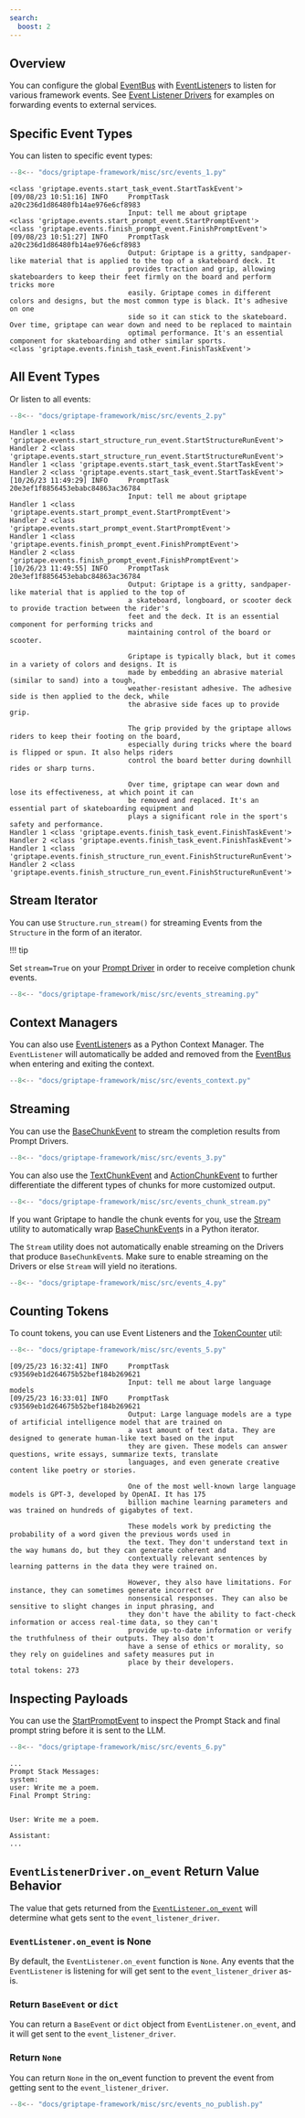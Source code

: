 ```yaml
---
search:
  boost: 2
---
```


## Overview

You can configure the global [EventBus](../../reference/griptape/events/event_bus.md) with [EventListener](../../reference/griptape/events/event_listener.md)s to listen for various framework events.
See [Event Listener Drivers](../drivers/event-listener-drivers.md) for examples on forwarding events to external services.

## Specific Event Types

You can listen to specific event types:

```python
--8<-- "docs/griptape-framework/misc/src/events_1.py"
```

```
<class 'griptape.events.start_task_event.StartTaskEvent'>
[09/08/23 10:51:16] INFO     PromptTask a20c236d1d86480fb14ae976e6cf8983
                             Input: tell me about griptape
<class 'griptape.events.start_prompt_event.StartPromptEvent'>
<class 'griptape.events.finish_prompt_event.FinishPromptEvent'>
[09/08/23 10:51:27] INFO     PromptTask a20c236d1d86480fb14ae976e6cf8983
                             Output: Griptape is a gritty, sandpaper-like material that is applied to the top of a skateboard deck. It
                             provides traction and grip, allowing skateboarders to keep their feet firmly on the board and perform tricks more
                             easily. Griptape comes in different colors and designs, but the most common type is black. It's adhesive on one
                             side so it can stick to the skateboard. Over time, griptape can wear down and need to be replaced to maintain
                             optimal performance. It's an essential component for skateboarding and other similar sports.
<class 'griptape.events.finish_task_event.FinishTaskEvent'>
```

## All Event Types

Or listen to all events:

```python
--8<-- "docs/griptape-framework/misc/src/events_2.py"
```

```
Handler 1 <class 'griptape.events.start_structure_run_event.StartStructureRunEvent'>
Handler 2 <class 'griptape.events.start_structure_run_event.StartStructureRunEvent'>
Handler 1 <class 'griptape.events.start_task_event.StartTaskEvent'>
Handler 2 <class 'griptape.events.start_task_event.StartTaskEvent'>
[10/26/23 11:49:29] INFO     PromptTask 20e3ef1f8856453ebabc84863ac36784
                             Input: tell me about griptape
Handler 1 <class 'griptape.events.start_prompt_event.StartPromptEvent'>
Handler 2 <class 'griptape.events.start_prompt_event.StartPromptEvent'>
Handler 1 <class 'griptape.events.finish_prompt_event.FinishPromptEvent'>
Handler 2 <class 'griptape.events.finish_prompt_event.FinishPromptEvent'>
[10/26/23 11:49:55] INFO     PromptTask 20e3ef1f8856453ebabc84863ac36784
                             Output: Griptape is a gritty, sandpaper-like material that is applied to the top of
                             a skateboard, longboard, or scooter deck to provide traction between the rider's
                             feet and the deck. It is an essential component for performing tricks and
                             maintaining control of the board or scooter.

                             Griptape is typically black, but it comes in a variety of colors and designs. It is
                             made by embedding an abrasive material (similar to sand) into a tough,
                             weather-resistant adhesive. The adhesive side is then applied to the deck, while
                             the abrasive side faces up to provide grip.

                             The grip provided by the griptape allows riders to keep their footing on the board,
                             especially during tricks where the board is flipped or spun. It also helps riders
                             control the board better during downhill rides or sharp turns.

                             Over time, griptape can wear down and lose its effectiveness, at which point it can
                             be removed and replaced. It's an essential part of skateboarding equipment and
                             plays a significant role in the sport's safety and performance.
Handler 1 <class 'griptape.events.finish_task_event.FinishTaskEvent'>
Handler 2 <class 'griptape.events.finish_task_event.FinishTaskEvent'>
Handler 1 <class 'griptape.events.finish_structure_run_event.FinishStructureRunEvent'>
Handler 2 <class 'griptape.events.finish_structure_run_event.FinishStructureRunEvent'>
```

## Stream Iterator

You can use `Structure.run_stream()` for streaming Events from the `Structure` in the form of an iterator.

!!! tip

Set `stream=True` on your [Prompt Driver](../drivers/prompt-drivers.md) in order to receive completion chunk events.

```python
--8<-- "docs/griptape-framework/misc/src/events_streaming.py"
```

## Context Managers

You can also use [EventListener](../../reference/griptape/events/event_listener.md)s as a Python Context Manager.
The `EventListener` will automatically be added and removed from the [EventBus](../../reference/griptape/events/event_bus.md) when entering and exiting the context.

```python
--8<-- "docs/griptape-framework/misc/src/events_context.py"
```

## Streaming

You can use the [BaseChunkEvent](../../reference/griptape/events/base_chunk_event.md) to stream the completion results from Prompt Drivers.

```python
--8<-- "docs/griptape-framework/misc/src/events_3.py"
```

You can also use the [TextChunkEvent](../../reference/griptape/events/text_chunk_event.md) and [ActionChunkEvent](../../reference/griptape/events/action_chunk_event.md) to further differentiate the different types of chunks for more customized output.

```python
--8<-- "docs/griptape-framework/misc/src/events_chunk_stream.py"
```

If you want Griptape to handle the chunk events for you, use the [Stream](../../reference/griptape/utils/stream.md) utility to automatically wrap
[BaseChunkEvent](../../reference/griptape/events/base_chunk_event.md)s in a Python iterator.

The `Stream` utility does not automatically enable streaming on the Drivers that produce `BaseChunkEvent`s.
Make sure to enable streaming on the Drivers or else `Stream` will yield no iterations.

```python
--8<-- "docs/griptape-framework/misc/src/events_4.py"
```

## Counting Tokens

To count tokens, you can use Event Listeners and the [TokenCounter](../../reference/griptape/utils/token_counter.md) util:

```python
--8<-- "docs/griptape-framework/misc/src/events_5.py"
```

```
[09/25/23 16:32:41] INFO     PromptTask c93569eb1d264675b52bef184b269621
                             Input: tell me about large language models
[09/25/23 16:33:01] INFO     PromptTask c93569eb1d264675b52bef184b269621
                             Output: Large language models are a type of artificial intelligence model that are trained on
                             a vast amount of text data. They are designed to generate human-like text based on the input
                             they are given. These models can answer questions, write essays, summarize texts, translate
                             languages, and even generate creative content like poetry or stories.

                             One of the most well-known large language models is GPT-3, developed by OpenAI. It has 175
                             billion machine learning parameters and was trained on hundreds of gigabytes of text.

                             These models work by predicting the probability of a word given the previous words used in
                             the text. They don't understand text in the way humans do, but they can generate coherent and
                             contextually relevant sentences by learning patterns in the data they were trained on.

                             However, they also have limitations. For instance, they can sometimes generate incorrect or
                             nonsensical responses. They can also be sensitive to slight changes in input phrasing, and
                             they don't have the ability to fact-check information or access real-time data, so they can't
                             provide up-to-date information or verify the truthfulness of their outputs. They also don't
                             have a sense of ethics or morality, so they rely on guidelines and safety measures put in
                             place by their developers.
total tokens: 273
```

## Inspecting Payloads

You can use the [StartPromptEvent](../../reference/griptape/events/start_prompt_event.md) to inspect the Prompt Stack and final prompt string before it is sent to the LLM.

```python
--8<-- "docs/griptape-framework/misc/src/events_6.py"
```

```
...
Prompt Stack Messages:
system:
user: Write me a poem.
Final Prompt String:


User: Write me a poem.

Assistant:
...
```

## `EventListenerDriver.on_event` Return Value Behavior

The value that gets returned from the [`EventListener.on_event`](../../reference/griptape/events/event_listener.md#griptape.events.event_listener.EventListener.on_event) will determine what gets sent to the `event_listener_driver`.

### `EventListener.on_event` is None

By default, the `EventListener.on_event` function is `None`. Any events that the `EventListener` is listening for will get sent to the `event_listener_driver` as-is.

### Return `BaseEvent` or `dict`

You can return a `BaseEvent` or `dict` object from `EventListener.on_event`, and it will get sent to the `event_listener_driver`.

### Return `None`

You can return `None` in the on_event function to prevent the event from getting sent to the `event_listener_driver`.

```python
--8<-- "docs/griptape-framework/misc/src/events_no_publish.py"
```
